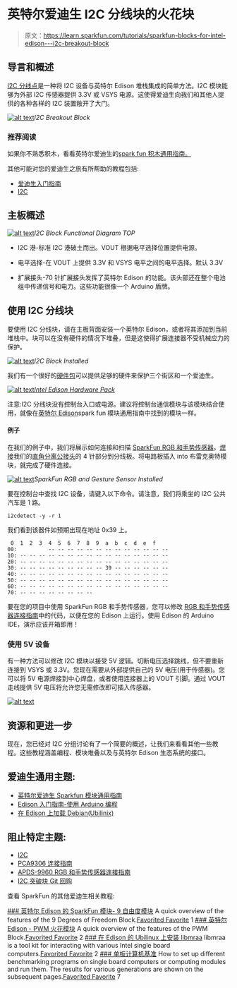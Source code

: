 # 英特尔爱迪生 I2C 分线块的火花块

> 原文：<https://learn.sparkfun.com/tutorials/sparkfun-blocks-for-intel-edison---i2c-breakout-block>

## 导言和概述

[I2C 分线点](https://www.sparkfun.com/products/13034)是一种将 I2C 设备与英特尔 Edison 堆栈集成的简单方法。I2C 模块能够为外部 I2C 传感器提供 3.3V 或 VSYS 电源。这使得爱迪生向我们和其他人提供的各种各样的 I2C 装置敞开了大门。

[![alt text](img/1a6e1823725b88a63a01e15e24b9cfcd.png)](https://cdn.sparkfun.com/assets/learn_tutorials/3/1/1/I2CBlockTop.jpg)*I2C Breakout Block*

### 推荐阅读

如果你不熟悉积木，看看英特尔爱迪生的[spark fun 积木通用指南。](https://learn.sparkfun.com/tutorials/general-guide-to-sparkfun-blocks-for-intel-edison)

其他可能对您的爱迪生之旅有所帮助的教程包括:

*   [爱迪生入门指南](/tutorials/edison-getting-started-guide)
*   [I2C](/tutorials/i2c)

## 主板概述

[![alt text](img/ddf3b9cdcdae3de6d205c430201e03da.png)](https://cdn.sparkfun.com/assets/learn_tutorials/3/1/1/I2CBlockAnnotated.png)*I2C Block Functional Diagram TOP*

*   I2C 港-标准 I2C 港破土而出。VOUT 根据电平选择位置提供电源。

*   电平选择-在 VOUT 上提供 3.3V 和 VSYS 电平之间的电平选择。默认 3.3V

*   扩展接头-70 针扩展接头发挥了英特尔 Edison 的功能。该头部还在整个电池组中传递信号和电力。这些功能很像一个 Arduino 盾牌。

## 使用 I2C 分线块

要使用 I2C 分线块，请在主板背面安装一个英特尔 Edison，或者将其添加到当前堆栈中。块可以在没有硬件的情况下堆叠，但是这使得扩展连接器不受机械应力的保护。

[![alt text](img/8313eb021075aa7dd3352181c92dae38.png)](https://cdn.sparkfun.com/assets/learn_tutorials/3/1/1/I2CBlockISO.jpg)*I2C Block Installed*

我们有一个很好的[硬件包](https://www.sparkfun.com/products/13187)可以提供足够的硬件来保护三个街区和一个爱迪生。

[![alt text](img/b74f14726f75c4cbae8c1c84995d5aff.png)](https://cdn.sparkfun.com/assets/learn_tutorials/2/8/6/EdisonHardware_1.jpg)[*Intel Edison Hardware Pack*](https://www.sparkfun.com/products/13187)

注意:I2C 分线块没有控制台入口或电源。建议将控制台通信模块与该模块结合使用，就像在[英特尔 Edison](https://learn.sparkfun.com/tutorials/general-guide-to-sparkfun-blocks-for-intel-edison#console-communication-blocks)spark fun 模块通用指南中找到的模块一样。

#### 例子

在我们的例子中，我们将展示如何连接和扫描 [SparkFun RGB 和手势传感器](https://www.sparkfun.com/products/12787)。[焊接](https://learn.sparkfun.com/tutorials/how-to-solder-through-hole-soldering)我们的[直角分离公接头](https://www.sparkfun.com/products/553)的 4 针部分到分线板。将电路板插入 into 布雷克奥特模块，就完成了硬件连接。

[![alt text](img/61368bc8ec7c7711685e1f558cd0c07f.png)](https://cdn.sparkfun.com/assets/learn_tutorials/3/1/1/SensorInstalled.jpg)*SparkFun RGB and Gesture Sensor Installed*

要在控制台中查找 I2C 设备，请键入以下命令。请注意，我们将乘坐的 I2C 公共汽车是 1 路。

```
i2cdetect -y -r 1 
```

我们看到该器件如预期出现在地址 0x39 上。

```
 0  1  2  3  4  5  6  7  8  9  a  b  c  d  e  f
00:          -- -- -- -- -- -- -- -- -- -- -- -- --
10: -- -- -- -- -- -- -- -- -- -- -- -- -- -- -- --
20: -- -- -- -- -- -- -- -- -- -- -- -- -- -- -- --
30: -- -- -- -- -- -- -- -- -- 39 -- -- -- -- -- --
40: -- -- -- -- -- -- -- -- -- -- -- -- -- -- -- --
50: -- -- -- -- -- -- -- -- -- -- -- -- -- -- -- --
60: -- -- -- -- -- -- -- -- -- -- -- -- -- -- -- --
70: -- -- -- -- -- -- -- -- 
```

要在您的项目中使用 SparkFun RGB 和手势传感器，您可以修改 [RGB 和手势传感器连接指南](/tutorials/apds-9960-rgb-and-gesture-sensor-hookup-guide)中的代码，以便在您的 Edison 上运行。使用 Edison 的 Arduino IDE，演示应该开箱即用！

### 使用 5V 设备

有一种方法可以修改 I2C 模块以接受 5V 逻辑。切断电压选择跳线，但不要重新连接到 VSYS 或 3.3V。您现在需要从外部提供自己的 5V 电压(用于传感器)。您可以将 5V 电源焊接到中心焊盘，或者使用连接器上的 VOUT 引脚。通过 VOUT 走线提供 5V 电压将允许您无需修改即可插入传感器。

[![alt text](img/b54f8f9841d6446d1bd63e291b97c87c.png)](https://cdn.sparkfun.com/assets/learn_tutorials/3/1/1/5Vhack.png)

## 资源和更进一步

现在，您已经对 I2C 分组讨论有了一个简要的概述，让我们来看看其他一些教程。这些教程涵盖编程、模块堆叠以及与英特尔 Edison 生态系统的接口。

## 爱迪生通用主题:

*   [英特尔爱迪生 Sparkfun 模块通用指南](https://learn.sparkfun.com/tutorials/general-guide-to-sparkfun-blocks-for-intel-edison)
*   [Edison 入门指南-使用 Arduino 编程](https://learn.sparkfun.com/tutorials/edison-getting-started-guide)
*   [在 Edison 上加载 Debian(Ubilinix)](https://learn.sparkfun.com/tutorials/loading-debian-ubilinux-on-the-edison)

## 阻止特定主题:

*   [I2C](/tutorials/i2c)
*   [PCA9306 连接指南](/tutorials/pca9306-level-translator-hookup-guide)
*   [APDS-9960 RGB 和手势传感器连接指南](/tutorials/apds-9960-rgb-and-gesture-sensor-hookup-guide)
*   [I2C 突破块 Git 回购](https://github.com/sparkfun/Edison_I2C_Breakout_Block)

查看 SparkFun 的其他爱迪生相关教程:

[](https://learn.sparkfun.com/tutorials/sparkfun-blocks-for-intel-edison---9-degrees-of-freedom-block-) [### 英特尔 Edison 的 SparkFun 模块- 9 自由度模块](https://learn.sparkfun.com/tutorials/sparkfun-blocks-for-intel-edison---9-degrees-of-freedom-block-) A quick overview of the features of the 9 Degrees of Freedom Block.[Favorited Favorite](# "Add to favorites") 1[](https://learn.sparkfun.com/tutorials/sparkfun-blocks-for-intel-edison---pwm) [### 英特尔 Edison - PWM 火花模块](https://learn.sparkfun.com/tutorials/sparkfun-blocks-for-intel-edison---pwm) A quick overview of the features of the PWM Block.[Favorited Favorite](# "Add to favorites") 2[](https://learn.sparkfun.com/tutorials/installing-libmraa-on-ubilinux-for-edison) [### 在 Edison 的 Ubilinux 上安装 libmraa](https://learn.sparkfun.com/tutorials/installing-libmraa-on-ubilinux-for-edison) libmraa is a tool kit for interacting with various Intel single board computers.[Favorited Favorite](# "Add to favorites") 2[](https://learn.sparkfun.com/tutorials/single-board-computer-benchmarks) [### 单板计算机基准](https://learn.sparkfun.com/tutorials/single-board-computer-benchmarks) How to set up different benchmarking programs on single board computers or computing modules and run them. The results for various generations are shown on the subsequent pages.[Favorited Favorite](# "Add to favorites") 7